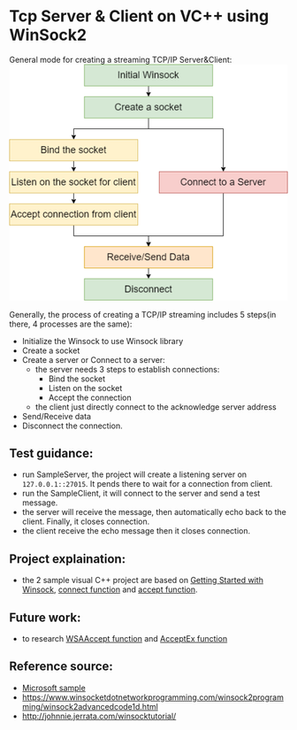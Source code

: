 # Tcp Server & Client on VC++ using WinSock2
General mode for creating a streaming TCP/IP Server&Client:
![](./doc/creating-streaming.png)

Generally, the process of creating a TCP/IP streaming includes 5 steps(in there, 4 processes are the same):
 - Initialize the Winsock to use Winsock library
 - Create a socket
 - Create a server or Connect to a server:
    - the server needs 3 steps to establish connections:
        - Bind the socket
        - Listen on the socket
        - Accept the connection
    - the client just directly connect to the acknowledge server address
 - Send/Receive data
 - Disconnect the connection.

## Test guidance:
 - run SampleServer, the project will create a listening server on `127.0.0.1::27015`. It pends there to wait for a connection from client.
 - run the SampleClient, it will connect to the server and send a test message.
 - the server will receive the message, then automatically echo back to the client. Finally, it closes connection.
 - the client receive the echo message then it closes connection.

## Project explaination:
 - the 2 sample visual C++ project are based on [Getting Started with Winsock](https://docs.microsoft.com/en-us/windows/win32/winsock/getting-started-with-winsock#advanced-winsock-samples), [connect function](https://docs.microsoft.com/en-us/windows/win32/api/winsock2/nf-winsock2-connect) and [accept function](https://docs.microsoft.com/en-us/windows/win32/api/winsock2/nf-winsock2-accept).

## Future work:
 - to research [WSAAccept function](https://docs.microsoft.com/en-us/windows/win32/api/winsock2/nf-winsock2-wsaaccept) and [AcceptEx function](https://docs.microsoft.com/en-us/windows/win32/api/mswsock/nf-mswsock-acceptex?redirectedfrom=MSDN)

## Reference source:
 - [Microsoft sample](https://docs.microsoft.com/en-us/windows/win32/winsock/finished-server-and-client-code)
 - https://www.winsocketdotnetworkprogramming.com/winsock2programming/winsock2advancedcode1d.html
 - http://johnnie.jerrata.com/winsocktutorial/




